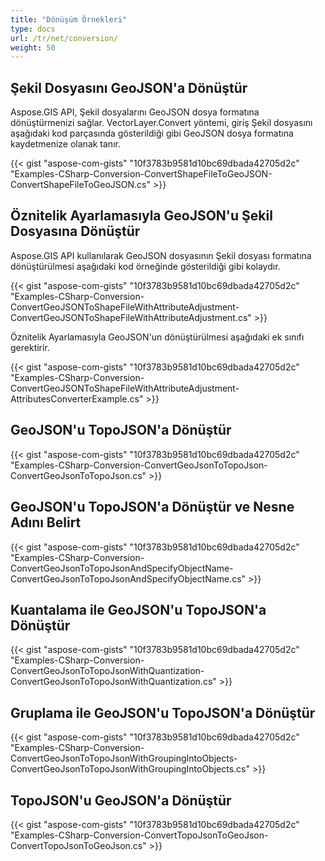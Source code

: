 ```yaml
---
title: "Dönüşüm Örnekleri"
type: docs
url: /tr/net/conversion/
weight: 50
---
```


## **Şekil Dosyasını GeoJSON'a Dönüştür**
Aspose.GIS API, Şekil dosyalarını GeoJSON dosya formatına dönüştürmenizi sağlar. VectorLayer.Convert yöntemi, giriş Şekil dosyasını aşağıdaki kod parçasında gösterildiği gibi GeoJSON dosya formatına kaydetmenize olanak tanır.

{{< gist "aspose-com-gists" "10f3783b9581d10bc69dbada42705d2c" "Examples-CSharp-Conversion-ConvertShapeFileToGeoJSON-ConvertShapeFileToGeoJSON.cs" >}}
## **Öznitelik Ayarlamasıyla GeoJSON'u Şekil Dosyasına Dönüştür**
Aspose.GIS API kullanılarak GeoJSON dosyasının Şekil dosyası formatına dönüştürülmesi aşağıdaki kod örneğinde gösterildiği gibi kolaydır.

{{< gist "aspose-com-gists" "10f3783b9581d10bc69dbada42705d2c" "Examples-CSharp-Conversion-ConvertGeoJSONToShapeFileWithAttributeAdjustment-ConvertGeoJSONToShapeFileWithAttributeAdjustment.cs" >}}

Öznitelik Ayarlamasıyla GeoJSON'un dönüştürülmesi aşağıdaki ek sınıfı gerektirir.

{{< gist "aspose-com-gists" "10f3783b9581d10bc69dbada42705d2c" "Examples-CSharp-Conversion-ConvertGeoJSONToShapeFileWithAttributeAdjustment-AttributesConverterExample.cs" >}}
## **GeoJSON'u TopoJSON'a Dönüştür**
{{< gist "aspose-com-gists" "10f3783b9581d10bc69dbada42705d2c" "Examples-CSharp-Conversion-ConvertGeoJsonToTopoJson-ConvertGeoJsonToTopoJson.cs" >}}
## **GeoJSON'u TopoJSON'a Dönüştür ve Nesne Adını Belirt**
{{< gist "aspose-com-gists" "10f3783b9581d10bc69dbada42705d2c" "Examples-CSharp-Conversion-ConvertGeoJsonToTopoJsonAndSpecifyObjectName-ConvertGeoJsonToTopoJsonAndSpecifyObjectName.cs" >}}
## **Kuantalama ile GeoJSON'u TopoJSON'a Dönüştür**
{{< gist "aspose-com-gists" "10f3783b9581d10bc69dbada42705d2c" "Examples-CSharp-Conversion-ConvertGeoJsonToTopoJsonWithQuantization-ConvertGeoJsonToTopoJsonWithQuantization.cs" >}}
## **Gruplama ile GeoJSON'u TopoJSON'a Dönüştür**
{{< gist "aspose-com-gists" "10f3783b9581d10bc69dbada42705d2c" "Examples-CSharp-Conversion-ConvertGeoJsonToTopoJsonWithGroupingIntoObjects-ConvertGeoJsonToTopoJsonWithGroupingIntoObjects.cs" >}}
## **TopoJSON'u GeoJSON'a Dönüştür**
{{< gist "aspose-com-gists" "10f3783b9581d10bc69dbada42705d2c" "Examples-CSharp-Conversion-ConvertTopoJsonToGeoJson-ConvertTopoJsonToGeoJson.cs" >}}
